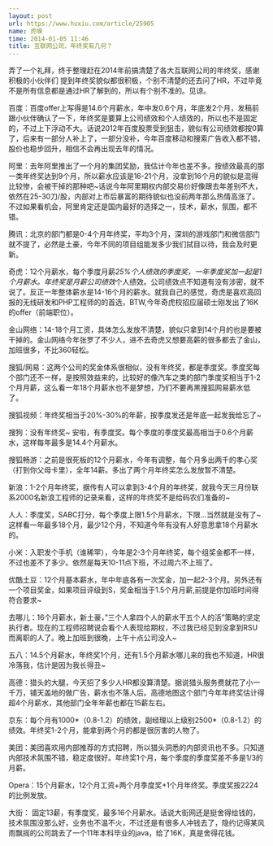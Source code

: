 ```yaml
---
layout: post
url: https://www.huxiu.com/article/25905
name: 虎嗅
time: 2014-01-05 11:46
title: 互联网公司，年终奖有几何？
---
```

弄了一个礼拜，终于整理赶在2014年前搞清楚了各大互联网公司的年终奖，感谢积极的小伙伴们 提到年终奖貌似都很积极，个别不清楚的还去问了HR，不过毕竟不是所有信息都是通过HR了解到的，所以有个别不准的。见谅。

百度：百度offer上写得是14.6个月薪水，年中发0.6个月，年底发2个月，发稿前跟小伙伴确认了一下，年终奖是要算上公司绩效和个人绩效的，所以也不是固定的，不过上下浮动不大。话说2012年百度股票受到狙击，貌似有公司绩效都按0算了，后来有一部分人补上了，一部分没补，今年百度移动和搜索广告收入都不错，股价也稳步回升，相信不会再出现去年的情况。

阿里：去年阿里推出了一个月的集团奖励，我估计今年也差不多。按绩效最高的那一类年终奖达到9个月，所以薪水应该是16-21个月，没拿到16个月的貌似是混得比较惨，会被干掉的那种吧~话说今年阿里期权内部交易价好像跟去年差别不大，依然在25-30刀/股，内部对上市后暴富的期待貌似也没前两年那么热情高涨了。不过如果看机会，阿里肯定还是国内最好的选择之一，技术，薪水，氛围，都不错。

腾讯：北京的部门都是0-4个月年终奖，平均3个月，深圳的游戏部门和微信部门就不提了，必然是土豪，今年不同的项目组能发多少我们拭目以待，我会及时更新。

奇虎：12个月薪水，每个季度月薪*25%*个人绩效的季度奖，一年季度奖加一起是1个月薪水。年终奖是月薪*公司绩效*个人绩效。公司绩效点不知道有没有涉密，就不说了。反正一年整体薪水是14-16个月的薪水。就我自己的感觉，奇虎是喜欢高回报的无线研发和PHP工程师的的首选，BTW,今年奇虎校招应届硕士刚发出了16K的offer（前端职位）。

金山网络：14-18个月工资，具体怎么发放不清楚，貌似只拿到14个月的也是要被干掉的。金山网络今年张罗了不少人，进不去奇虎又想要高薪的很多都去了金山，加班很多，不比360轻松。

搜狐/网易：这两个公司的奖金体系很相似，没有年终奖，都是季度奖。季度奖每个部门还不一样，是按照效益来的，比较好的像汽车之类的部门季度奖相当于1-2个月月薪，这么看一年18个月薪水也不是梦想，乃们不要再黑搜狐网易薪水低了。

搜狐视频：年终奖相当于20%-30%的年薪，按季度发还是年底一起发我给忘了~

搜狗：没有年终奖~ 安啦，有季度奖。每个季度的季度奖最高相当于0.6个月薪水，这样每年最多是14.4个月薪水。

搜狐畅游：之前是很死板的12个月薪水，今年有调整，每个月多出两千的孝心奖（打到你父母卡里），全年14薪。多出了两个月年终奖怎么发放暂不清楚。

新浪：1-2个月年终奖，据传有人可以拿到3-4个月的年终奖，就我今天三月份联系2000名新浪工程师的记录来看，这样的年终奖不是给码农们准备的~

人人：季度奖，SABC打分，每个季度上限1.5个月薪水，下限…当然就是没有了~ 这样看一年最多18个月，最少12个月，不知道今年有没有人好意思拿18个月薪水的。

小米：入职发个手机（谁稀罕），今年是2-3个月年终奖，每个组奖金都不一样，不过也差不了多少。依然是每天10-11点下班，不过周六不上班了。

优酷土豆：12个月基本薪水，年中年底各有一次奖金，加一起2-3个月。另外还有一个项目奖金，如果项目评级到S，奖金相当于1.5个月月薪,前提是你加班时间得符合要求~

去哪儿：16个月薪水，新土豪，”三个人拿四个人的薪水干五个人的活”策略的坚定执行者。现在的工程师招聘说会看个人表现给期权，不过我已经见到没拿到RSU而离职的人了。晚上加班到很晚，上午十点公司没人~

五八：14.5个月薪水，年终奖1个月，还有1.5个月薪水哪儿来的我也不知道，HR很冷落我，估计是因为我长得丑~

高德：猎头的大腿，今天招了多少人HR都没算清楚。据说猎头服务费就花了小一千万，铺天盖地的做广告，薪水也不落人后。高德地图这个部门今年年终奖估计得超4个月薪水，其他部门全年年薪也都在15薪左右。

京东：每个月有1000*（0.8-1.2）的绩效，副经理以上级别2500*（0.8-1.2）的绩效。年终奖1-2个月，能拿到两个月的都是很厉害的人物了。

美团：美团喜欢用内部推荐的方式招聘，所以猎头洞悉的内部资讯也不多。只知道内部技术氛围不错，稳定度很好。年终奖1个月，每个季度的季度奖差不多是1/3的月薪。

Opera：15个月薪水，12个月工资+两个月季度奖+1个月年终奖。季度奖按2224的比例发放。

大街： 固定13薪，有季度奖，最多16个月薪水。话说大街网还是挺舍得给钱的，技术氛围没那么好，业务也不温不火，不过还是有很多人冲钱去了，隐约记得某风雨飘摇的公司跳去了一个11年本科毕业的java，给了16K，真是舍得花钱。

